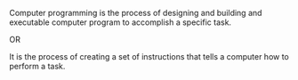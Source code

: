 Computer programming is the process of designing and building and executable computer program to accomplish a
specific task.


OR


It is the process of creating a set of instructions that tells a computer how to perform a task.